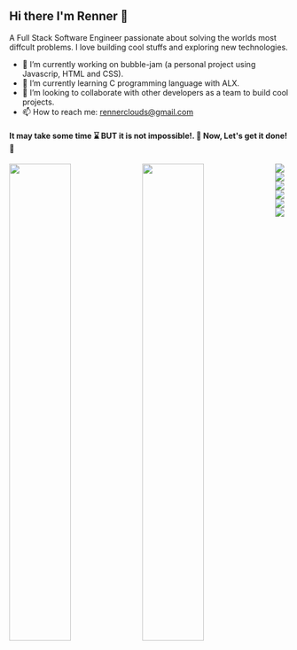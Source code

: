 ## Hi there I'm Renner 👋
A Full Stack Software Engineer passionate about solving the worlds most diffcult problems. I love building cool stuffs and exploring new technologies.

- 🔭 I’m currently working on bubble-jam (a personal project using Javascrip, HTML and CSS).
- 🌱 I’m currently learning C programming language with ALX.
- 👯 I’m looking to collaborate with other developers as a team to build cool projects.
- 📫 How to reach me: rennerclouds@gmail.com

 #### It may take some time  ⌛ BUT it is not impossible!. 🔧 Now, Let's get it done! 🔨

<img align="left" width=47% src="https://github-readme-stats.vercel.app/api?username=RennersClouds&show_icons=true&theme=radical" />
<img align="left" width=47% src="https://github-readme-stats.vercel.app/api/top-langs/?username=RennersClouds&layout=compact&langs_count=8" />


<img align="left" src="https://img.shields.io/badge/SASS-hotpink.svg?style=for-the-badge&logo=SASS&logoColor=white" />
<img align="left" src="https://img.shields.io/badge/react-%2320232a.svg?style=for-the-badge&logo=react&logoColor=%2361DAFB" />
<img align="left" src="https://img.shields.io/badge/django-%23092E20.svg?style=for-the-badge&logo=django&logoColor=white" />
<img align="left" src="https://img.shields.io/badge/VIM-%2311AB00.svg?style=for-the-badge&logo=vim&logoColor=white" />
<img align="left" src="https://img.shields.io/badge/Visual%20Studio%20Code-0078d7.svg?style=for-the-badge&logo=visual-studio-code&logoColor=white" />
<img align="left" src="https://img.shields.io/badge/Ubuntu-E95420?style=for-the-badge&logo=ubuntu&logoColor=white" />
